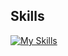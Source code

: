 ## Skills



[![My Skills](https://skillicons.dev/icons?i=js,html,css,express,aws,ts,webflow,wordpress)](https://skillicons.dev)

